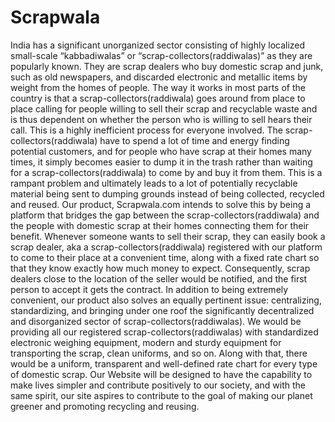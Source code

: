 # Scrapwala

India has a significant unorganized sector consisting of highly localized small-scale “kabbadiwalas” or “scrap-collectors(raddiwalas)” as they are popularly known. They are scrap dealers who buy domestic scrap and junk, such as old newspapers, and discarded electronic and metallic items by weight from the homes of people.
The way it works in most parts of the country is that a scrap-collectors(raddiwala) goes around from place to place calling for people willing to sell their scrap and recyclable waste and is thus dependent on whether the person who is willing to sell hears their call. This is a highly inefficient process for everyone involved. The scrap-collectors(raddiwala) have to spend a lot of time and energy finding potential customers, and for people who have scrap at their homes many times, it simply becomes easier to dump it in the trash rather than waiting for a scrap-collectors(raddiwala) to come by and buy it from them. This is a rampant problem and ultimately leads to a lot of potentially recyclable material being sent to dumping grounds instead of being collected, recycled and reused.
Our product, Scrapwala.com intends to solve this by being a platform that bridges the gap between the scrap-collectors(raddiwala) and the people with domestic scrap at their homes connecting them for their benefit. Whenever someone wants to sell their scrap, they can easily book a scrap dealer, aka a scrap-collectors(raddiwala) registered with our platform to come to their place at a convenient time, along with a fixed rate chart so that they know exactly how much money to expect. Consequently, scrap dealers close to the location of the seller would be notified, and the first person to accept it gets the contract.
In addition to being extremely convenient, our product also solves an equally pertinent issue: centralizing, standardizing, and bringing under one roof the significantly decentralized and disorganized sector of scrap-collectors(raddiwalas). We would be providing all our registered scrap-collectors(raddiwalas) with standardized electronic weighing equipment, modern and sturdy equipment for transporting the scrap, clean uniforms, and so on. Along with that, there would be a uniform, transparent and well-defined rate chart for every type of domestic scrap.
Our Website will be designed to have the capability to make lives simpler and contribute positively to our society, and with the same spirit, our site aspires to contribute to the goal of making our planet greener and promoting recycling and reusing.
